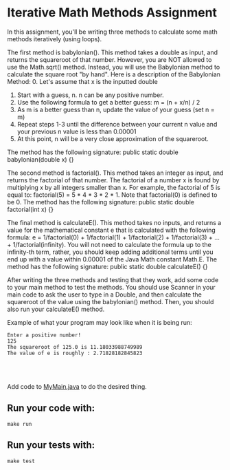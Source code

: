 # Iterative Math Methods Assignment

In this assignment, you'll be writing three methods to calculate some math methods iteratively (using loops).

The first method is babylonian(). This method takes a double as input, and returns the squareroot of that number. However, you are NOT allowed to use the Math.sqrt() method. Instead, you will use the Babylonian method to calculate the square root "by hand". Here is a description of the Babylonian Method:
0. Let's assume that x is the inputted double
1. Start with a guess, n. n can be any positive number. 
2. Use the following formula to get a better guess: m = (n + x/n) / 2 
3. As m is a better guess than n, update the value of your guess (set n = m)
4. Repeat steps 1-3 until the difference between your current n value and your previous n value is less than 0.00001
5. At this point, n will be a very close approximation of the squareroot.

The method has the following signature: public static double babylonian(double x) {}

The second method is factorial(). This method takes an integer as input, and returns the factorial of that number. The factorial of a number x is found by multiplying x by all integers smaller than x. For example, the factorial of 5 is equal to: factorial(5) = 5 * 4 * 3 * 2 * 1. Note that factorial(0) is defined to be 0. The method has the following signature: public static double factorial(int x) {}

The final method is calculateE(). This method takes no inputs, and returns a value for the mathematical constant e that is calculated with the following formula: e = 1/factorial(0) + 1/factorial(1) + 1/factorial(2) + 1/factorial(3) + ... + 1/factorial(infinity). You will not need to calculate the formula up to the infinity-th term, rather, you should keep adding additional terms until you end up with a value within 0.00001 of the Java Math constant Math.E. The method has the following signature: public static double calculateE() {}

After writing the three methods and testing that they work, add some code to your main method to test the methods. You should use Scanner in your main code to ask the user to type in a Double, and then calculate the squareroot of the value using the babylonian() method. Then, you should also run your calculateE() method.

Example of what your program may look like when it is being run:
```shell script
Enter a positive number!
125
The squareroot of 125.0 is 11.18033988749989
The value of e is roughly : 2.71828182845823
```

<br />
<br />

Add code to [MyMain.java](src/main/java/MyMain.java) to do the desired thing.

## Run your code with:
```shell script
make run
```

## Run your tests with:
```shell script
make test
```